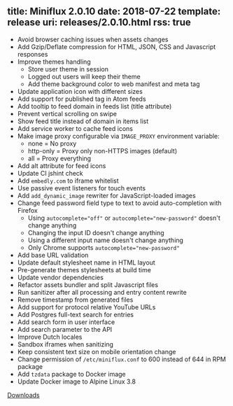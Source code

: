 title: Miniflux 2.0.10
date: 2018-07-22
template: release
uri: releases/2.0.10.html
rss: true
---
* Avoid browser caching issues when assets changes
* Add Gzip/Deflate compression for HTML, JSON, CSS and Javascript responses
* Improve themes handling
    * Store user theme in session
    * Logged out users will keep their theme
    * Add theme background color to web manifest and meta tag
* Update application icon with different sizes
* Add support for published tag in Atom feeds
* Add tooltip to feed domain in feeds list (title attribute)
* Prevent vertical scrolling on swipe
* Show feed title instead of domain in items list
* Add service worker to cache feed icons
* Make image proxy configurable via `IMAGE_PROXY` environment variable:
    * none = No proxy
    * http-only = Proxy only non-HTTPS images (default)
    * all = Proxy everything
* Add alt attribute for feed icons
* Update CI jshint check
* Add `embedly.com` to iframe whitelist
* Use passive event listeners for touch events
* Add `add_dynamic_image` rewriter for JavaScript-loaded images
* Change feed password field type to text to avoid auto-completion with Firefox
    * Using `autocomplete="off"` or `autocomplete="new-password"` doesn't change anything
    * Changing the input ID doesn't change anything
    * Using a different input name doesn't change anything
    * Only Chrome supports `autocomplete="new-password"`
* Add base URL validation
* Update default stylesheet name in HTML layout
* Pre-generate themes stylesheets at build time
* Update vendor dependencies
* Refactor assets bundler and split Javascript files
* Run sanitizer after all processing and entry content rewrite
* Remove timestamp from generated files
* Add support for protocol relative YouTube URLs
* Add Postgres full-text search for entries
* Add search form in user interface
* Add search parameter to the API
* Improve Dutch locales
* Sandbox iframes when sanitizing
* Keep consistent text size on mobile orientation change
* Change permission of `/etc/miniflux.conf` to 600 instead of 644 in RPM package
* Add `tzdata` package to Docker image
* Update Docker image to Alpine Linux 3.8

[Downloads](https://github.com/miniflux/v2/releases/tag/2.0.10)
